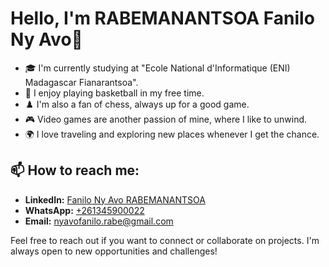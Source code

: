 # Hello, I'm RABEMANANTSOA Fanilo Ny Avo👋

- 🎓 I'm currently studying at "Ecole National d'Informatique (ENI) Madagascar Fianarantsoa".
- 🏀 I enjoy playing basketball in my free time.
- ♟️ I'm also a fan of chess, always up for a good game.
- 🎮 Video games are another passion of mine, where I like to unwind.
- 🌍 I love traveling and exploring new places whenever I get the chance.

## 📫 How to reach me:
- **LinkedIn:** [Fanilo Ny Avo RABEMANANTSOA](www.linkedin.com/in/fanilo-ny-avo-rabemanantsoa-116960280)
- **WhatsApp:** [+261345900022](https://wa.me/+261345900022)
- **Email:** [nyavofanilo.rabe@gmail.com](mailto:nyavofanilo.rabe@gmail.com)

Feel free to reach out if you want to connect or collaborate on projects. I'm always open to new opportunities and challenges!

